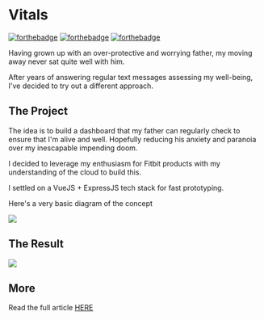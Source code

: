 # Vitals

[![forthebadge](https://forthebadge.com/images/badges/built-with-love.svg)](https://forthebadge.com)
[![forthebadge](https://forthebadge.com/images/badges/made-with-vue.svg)](https://forthebadge.com)
[![forthebadge](https://forthebadge.com/images/badges/you-didnt-ask-for-this.svg)](https://forthebadge.com)

Having grown up with an over-protective and worrying father, my moving away never sat quite well with him.

After years of answering regular text messages assessing my well-being, I've decided to try out a different approach.

## The Project

The idea is to build a dashboard that my father can regularly check to ensure that I'm alive and well. Hopefully reducing his anxiety and paranoia over my inescapable impending doom.

I decided to leverage my enthusiasm for Fitbit products with my understanding of the cloud to build this.

I settled on a VueJS + ExpressJS tech stack for fast prototyping.

Here's a very basic diagram of the concept

![](https://files.tronica.io/manual-uploads/vitals_diagram.png)

## The Result

![](https://files.tronica.io/manual-uploads/vitals_app_screenshot_montage_large.png)

## More

Read the full article [HERE](https://dev.to/patrixr/publishing-my-vitals-over-the-cloud-132e)


